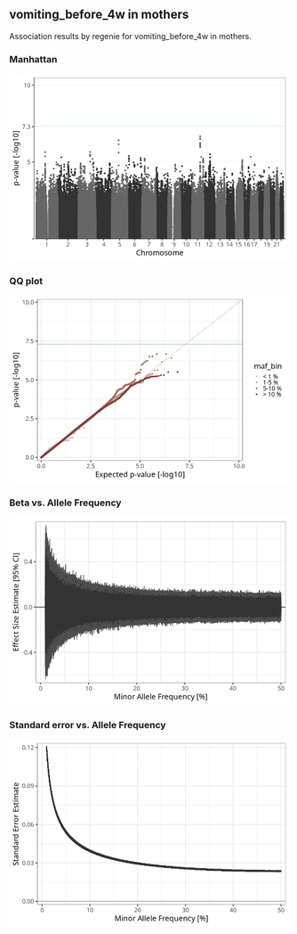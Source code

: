 ## vomiting_before_4w in mothers
Association results by regenie for vomiting_before_4w in mothers.
### Manhattan
![](figures/pop_mothers_pheno_vomiting_before_4w_mh.png)
### QQ plot
![](figures/pop_mothers_pheno_vomiting_before_4w_qq.png)
### Beta vs. Allele Frequency
![](figures/pop_mothers_pheno_vomiting_before_4w_beta_af.png)
### Standard error vs. Allele Frequency
![](figures/pop_mothers_pheno_vomiting_before_4w_se_af.png)
